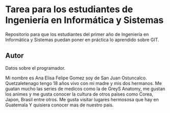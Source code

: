 # Tarea para los estudiantes de Ingeniería en Informática y Sistemas
 Repositorio para que los estudiantes del primer año de Ingeniería en Informática y Sistemas puedan poner en práctica lo aprendido sobre GIT.

## Autor
Datos sobre el programador.

Mi nombre es Ana Elisa Felipe Gomez soy de San Juan Ostuncalco. Quetzaletenago tengo 18 años vivo con mi madre y mis dos hermanos. 
Me guatan mucho las series de medicos como la de GreyS Anatomy, me gustan los animes y me gusta conocer la cultura de otros paises como Corea, Japon, Brasil entre otros.
Me gusta visitar lugares hermososa que hay en Guatemala Y quisiera conocer mas de nuestro pais.
